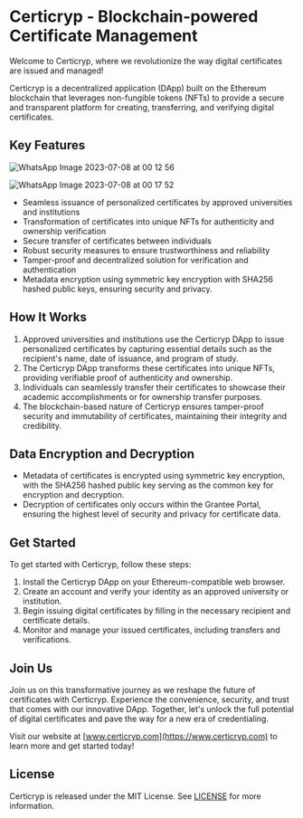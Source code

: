# Certicryp - Blockchain-powered Certificate Management

Welcome to Certicryp, where we revolutionize the way digital certificates are issued and managed! 

Certicryp is a decentralized application (DApp) built on the Ethereum blockchain that leverages non-fungible tokens (NFTs) to provide a secure and transparent platform for creating, transferring, and verifying digital certificates. 

## Key Features
![WhatsApp Image 2023-07-08 at 00 12 56](https://github.com/CodeMongerrr/Certicryped/assets/99281767/4ede198c-b933-44b5-9ff5-e5794178ce32)

![WhatsApp Image 2023-07-08 at 00 17 52](https://github.com/CodeMongerrr/Certicryped/assets/99281767/828553cf-7225-4b84-83da-9682a5c90e25)


- Seamless issuance of personalized certificates by approved universities and institutions
- Transformation of certificates into unique NFTs for authenticity and ownership verification
- Secure transfer of certificates between individuals
- Robust security measures to ensure trustworthiness and reliability
- Tamper-proof and decentralized solution for verification and authentication
- Metadata encryption using symmetric key encryption with SHA256 hashed public keys, ensuring security and privacy.

## How It Works

1. Approved universities and institutions use the Certicryp DApp to issue personalized certificates by capturing essential details such as the recipient's name, date of issuance, and program of study.
2. The Certicryp DApp transforms these certificates into unique NFTs, providing verifiable proof of authenticity and ownership.
3. Individuals can seamlessly transfer their certificates to showcase their academic accomplishments or for ownership transfer purposes.
4. The blockchain-based nature of Certicryp ensures tamper-proof security and immutability of certificates, maintaining their integrity and credibility.

## Data Encryption and Decryption
- Metadata of certificates is encrypted using symmetric key encryption, with the SHA256 hashed public key serving as the common key for encryption and decryption.
- Decryption of certificates only occurs within the Grantee Portal, ensuring the highest level of security and privacy for certificate data.

## Get Started

To get started with Certicryp, follow these steps:

1. Install the Certicryp DApp on your Ethereum-compatible web browser.
2. Create an account and verify your identity as an approved university or institution.
3. Begin issuing digital certificates by filling in the necessary recipient and certificate details.
4. Monitor and manage your issued certificates, including transfers and verifications.

## Join Us

Join us on this transformative journey as we reshape the future of certificates with Certicryp. Experience the convenience, security, and trust that comes with our innovative DApp. Together, let's unlock the full potential of digital certificates and pave the way for a new era of credentialing.

Visit our website at [www.certicryp.com](https://www.certicryp.com) to learn more and get started today!

## License

Certicryp is released under the MIT License. See [LICENSE](LICENSE) for more information.
